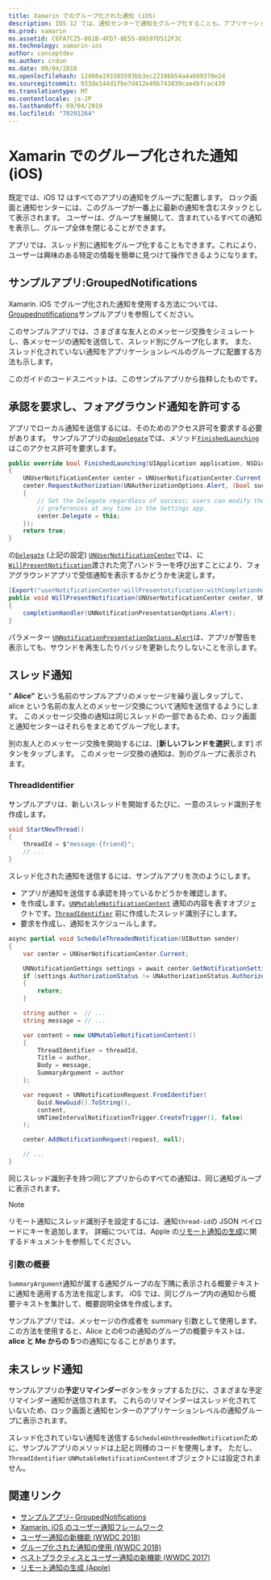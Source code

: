 ```yaml
---
title: Xamarin でのグループ化された通知 (iOS)
description: IOS 12 では、通知センターで通知をグループ化することも、アプリケーションまたはスレッドごとにロック画面をグループ化することもできます。 このドキュメントでは、Xamarin. iOS でスレッド化された通知とスレッドなしの通知を送信する方法について説明します。
ms.prod: xamarin
ms.assetid: C6FA7C25-061B-4FD7-8E55-88597D512F3C
ms.technology: xamarin-ios
author: conceptdev
ms.author: crdun
ms.date: 09/04/2018
ms.openlocfilehash: 12d60a193385593bb3ec22186b54a4a809370e2d
ms.sourcegitcommit: 933de144d1fbe7d412e49b743839cae4bfcac439
ms.translationtype: MT
ms.contentlocale: ja-JP
ms.lasthandoff: 09/04/2019
ms.locfileid: "70291264"
---
```

# <a name="grouped-notifications-in-xamarinios"></a>Xamarin でのグループ化された通知 (iOS)

既定では、iOS 12 はすべてのアプリの通知をグループに配置します。 ロック画面と通知センターには、このグループが一番上に最新の通知を含むスタックとして表示されます。 ユーザーは、グループを展開して、含まれているすべての通知を表示し、グループ全体を閉じることができます。

アプリでは、スレッド別に通知をグループ化することもできます。これにより、ユーザーは興味のある特定の情報を簡単に見つけて操作できるようになります。

## <a name="sample-app-groupednotifications"></a>サンプルアプリ:GroupedNotifications

Xamarin. iOS でグループ化された通知を使用する方法については、 [Groupednotifications](https://docs.microsoft.com/samples/xamarin/ios-samples/ios12-groupednotifications)サンプルアプリを参照してください。

このサンプルアプリでは、さまざまな友人とのメッセージ交換をシミュレートし、各メッセージの通知を送信して、スレッド別にグループ化します。 また、スレッド化されていない通知をアプリケーションレベルのグループに配置する方法も示します。

このガイドのコードスニペットは、このサンプルアプリから抜粋したものです。

## <a name="request-authorization-and-allow-foreground-notifications"></a>承認を要求し、フォアグラウンド通知を許可する

アプリでローカル通知を送信するには、そのためのアクセス許可を要求する必要があります。 サンプルアプリの[`AppDelegate`](xref:UIKit.UIApplicationDelegate)では、メソッド[`FinishedLaunching`](xref:UIKit.UIApplicationDelegate.FinishedLaunching(UIKit.UIApplication,Foundation.NSDictionary))はこのアクセス許可を要求します。

```csharp
public override bool FinishedLaunching(UIApplication application, NSDictionary launchOptions)
{
    UNUserNotificationCenter center = UNUserNotificationCenter.Current;
    center.RequestAuthorization(UNAuthorizationOptions.Alert, (bool success, NSError error) =>
    {
        // Set the Delegate regardless of success; users can modify their notification
        // preferences at any time in the Settings app.
        center.Delegate = this;
    });
    return true;
}
```

の[`Delegate`](xref:UserNotifications.UNUserNotificationCenter.Delegate) (上記の設定) [`UNUserNotificationCenter`](xref:UserNotifications.UNUserNotificationCenter)では、に[`WillPresentNotification`](xref:UserNotifications.UNUserNotificationCenterDelegate_Extensions.WillPresentNotification(UserNotifications.IUNUserNotificationCenterDelegate,UserNotifications.UNUserNotificationCenter,UserNotifications.UNNotification,System.Action{UserNotifications.UNNotificationPresentationOptions}))渡された完了ハンドラーを呼び出すことにより、フォアグラウンドアプリで受信通知を表示するかどうかを決定します。

```csharp
[Export("userNotificationCenter:willPresentotification:withCompletionHandler:")]
public void WillPresentNotification(UNUserNotificationCenter center, UNNotification notification, System.Action<UNNotificationPresentationOptions> completionHandler)
{
    completionHandler(UNNotificationPresentationOptions.Alert);
}
```

パラメーター [`UNNotificationPresentationOptions.Alert`](xref:UserNotifications.UNNotificationPresentationOptions)は、アプリが警告を表示しても、サウンドを再生したりバッジを更新したりしないことを示します。

## <a name="threaded-notifications"></a>スレッド通知

" **Alice" と**いう名前のサンプルアプリのメッセージを繰り返しタップして、alice という名前の友人とのメッセージ交換について通知を送信するようにします。
このメッセージ交換の通知は同じスレッドの一部であるため、ロック画面と通知センターはそれらをまとめてグループ化します。

別の友人とのメッセージ交換を開始するには、[**新しいフレンドを選択**します] ボタンをタップします。 このメッセージ交換の通知は、別のグループに表示されます。

### <a name="threadidentifier"></a>ThreadIdentifier

サンプルアプリは、新しいスレッドを開始するたびに、一意のスレッド識別子を作成します。

```csharp
void StartNewThread()
{
    threadId = $"message-{friend}";
    // ...
}
```

スレッド化された通知を送信するには、サンプルアプリを次のようにします。

- アプリが通知を送信する承認を持っているかどうかを確認します。
- を作成します。[`UNMutableNotificationContent`](xref:UserNotifications.UNMutableNotificationContent)
通知の内容を表すオブジェクトです。[`ThreadIdentifier`](xref:UserNotifications.UNMutableNotificationContent.ThreadIdentifier)
前に作成したスレッド識別子にします。
- 要求を作成し、通知をスケジュールします。

```csharp
async partial void ScheduleThreadedNotification(UIButton sender)
{
    var center = UNUserNotificationCenter.Current;

    UNNotificationSettings settings = await center.GetNotificationSettingsAsync();
    if (settings.AuthorizationStatus != UNAuthorizationStatus.Authorized)
    {
        return;
    }

    string author =  // ...
    string message = // ...

    var content = new UNMutableNotificationContent()
    {
        ThreadIdentifier = threadId,
        Title = author,
        Body = message,
        SummaryArgument = author
    };

    var request = UNNotificationRequest.FromIdentifier(
        Guid.NewGuid().ToString(),
        content,
        UNTimeIntervalNotificationTrigger.CreateTrigger(1, false)
    );

    center.AddNotificationRequest(request, null);

    // ...
}
```

同じスレッド識別子を持つ同じアプリからのすべての通知は、同じ通知グループに表示されます。

> [!NOTE]
> リモート通知にスレッド識別子を設定するには、通知`thread-id`の JSON ペイロードにキーを追加します。 詳細については、Apple の[リモート通知の生成](https://developer.apple.com/documentation/usernotifications/setting_up_a_remote_notification_server/generating_a_remote_notification)に関するドキュメントを参照してください。

### <a name="summaryargument"></a>引数の概要

`SummaryArgument`通知が属する通知グループの左下隅に表示される概要テキストに通知を適用する方法を指定します。 iOS では、同じグループ内の通知から概要テキストを集計して、概要説明全体を作成します。

サンプルアプリでは、メッセージの作成者を summary 引数として使用します。 この方法を使用すると、Alice との6つの通知のグループの概要テキストは、 **alice と Me からの 5**つの通知になることがあります。

## <a name="unthreaded-notifications"></a>未スレッド通知

サンプルアプリの**予定リマインダー**ボタンをタップするたびに、さまざまな予定リマインダー通知が送信されます。 これらのリマインダーはスレッド化されていないため、ロック画面と通知センターのアプリケーションレベルの通知グループに表示されます。

スレッド化されていない通知を送信する`ScheduleUnthreadedNotification`ために、サンプルアプリのメソッドは上記と同様のコードを使用します。
ただし、 `ThreadIdentifier` `UNMutableNotificationContent`オブジェクトには設定されません。

## <a name="related-links"></a>関連リンク

- [サンプルアプリ– GroupedNotifications](https://docs.microsoft.com/samples/xamarin/ios-samples/ios12-groupednotifications)
- [Xamarin. iOS のユーザー通知フレームワーク](~/ios/platform/user-notifications/index.md)
- [ユーザー通知の新機能 (WWDC 2018)](https://developer.apple.com/videos/play/wwdc2018/710/)
- [グループ化された通知の使用 (WWDC 2018)](https://developer.apple.com/videos/play/wwdc2018/711/)
- [ベストプラクティスとユーザー通知の新機能 (WWDC 2017)](https://developer.apple.com/videos/play/wwdc2017/708/)
- [リモート通知の生成 (Apple)](https://developer.apple.com/documentation/usernotifications/setting_up_a_remote_notification_server/generating_a_remote_notification)
